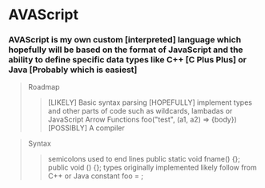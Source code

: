# AVAScript 
### AVAScript is my own custom [interpreted] language which hopefully will be based on the format of JavaScript and the ability to define specific data types like C++ [C Plus Plus] or Java [Probably which is easiest]
> Roadmap
>> [LIKELY] Basic syntax parsing
>> [HOPEFULLY] implement types and other parts of code such as wildcards, lambadas or JavaScript Arrow Functions foo("test", (a1, a2) => {body})
>> [POSSIBLY] A compiler 

> Syntax
>> semicolons used to end lines
>> public static void fname() {};
>> public void () {};
>> types originally implemented likely follow from C++ or Java
>> constant <type> foo = <value>;
 


